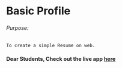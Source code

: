 # Basic Profile

###### Purpose:
    To create a simple Resume on web.

#### Dear Students, Check out the live app [here](https://ssrinivas-brs.github.io/srinivas/) 
 
 

